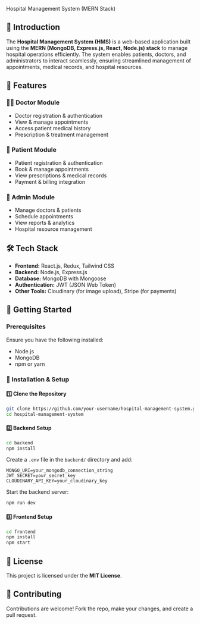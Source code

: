  Hospital Management System (MERN Stack)

## 🚀 Introduction
The **Hospital Management System (HMS)** is a web-based application built using the **MERN (MongoDB, Express.js, React, Node.js) stack** to manage hospital operations efficiently. The system enables patients, doctors, and administrators to interact seamlessly, ensuring streamlined management of appointments, medical records, and hospital resources.

## 📌 Features
### 👨‍⚕️ Doctor Module
- Doctor registration & authentication
- View & manage appointments
- Access patient medical history
- Prescription & treatment management

### 🏥 Patient Module
- Patient registration & authentication
- Book & manage appointments
- View prescriptions & medical records
- Payment & billing integration

### 🔧 Admin Module
- Manage doctors & patients
- Schedule appointments
- View reports & analytics
- Hospital resource management

## 🛠️ Tech Stack
- **Frontend:** React.js, Redux, Tailwind CSS
- **Backend:** Node.js, Express.js
- **Database:** MongoDB with Mongoose
- **Authentication:** JWT (JSON Web Token)
- **Other Tools:** Cloudinary (for image upload), Stripe (for payments)

## 🚀 Getting Started
### Prerequisites
Ensure you have the following installed:
- Node.js
- MongoDB
- npm or yarn

### 🔧 Installation & Setup
#### 1️⃣ Clone the Repository
```sh
git clone https://github.com/your-username/hospital-management-system.git
cd hospital-management-system
```
#### 2️⃣ Backend Setup
```sh
cd backend
npm install
```
Create a `.env` file in the `backend/` directory and add:
```env
MONGO_URI=your_mongodb_connection_string
JWT_SECRET=your_secret_key
CLOUDINARY_API_KEY=your_cloudinary_key
```
Start the backend server:
```sh
npm run dev
```
#### 3️⃣ Frontend Setup
```sh
cd frontend
npm install
npm start
```


## 📜 License
This project is licensed under the **MIT License**.

## 🤝 Contributing
Contributions are welcome! Fork the repo, make your changes, and create a pull request.


